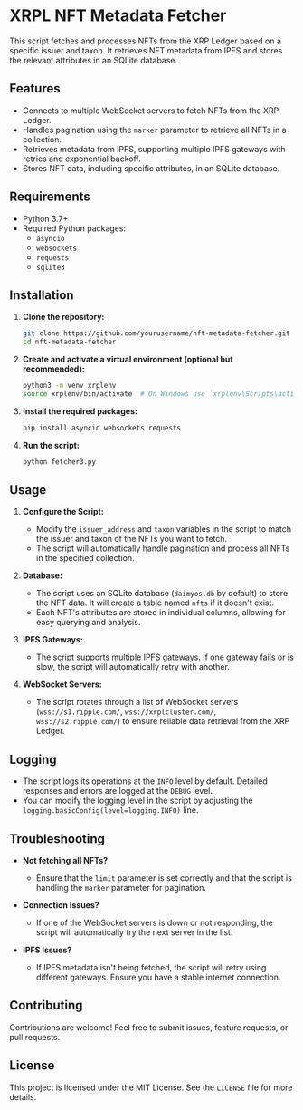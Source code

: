 # XRPL NFT Metadata Fetcher

This script fetches and processes NFTs from the XRP Ledger based on a specific issuer and taxon. It retrieves NFT metadata from IPFS and stores the relevant attributes in an SQLite database.

## Features

- Connects to multiple WebSocket servers to fetch NFTs from the XRP Ledger.
- Handles pagination using the `marker` parameter to retrieve all NFTs in a collection.
- Retrieves metadata from IPFS, supporting multiple IPFS gateways with retries and exponential backoff.
- Stores NFT data, including specific attributes, in an SQLite database.

## Requirements

- Python 3.7+
- Required Python packages:
  - `asyncio`
  - `websockets`
  - `requests`
  - `sqlite3`

## Installation

1. **Clone the repository:**
   ```bash
   git clone https://github.com/yourusername/nft-metadata-fetcher.git
   cd nft-metadata-fetcher
   ```

2. **Create and activate a virtual environment (optional but recommended):**
   ```bash
   python3 -m venv xrplenv
   source xrplenv/bin/activate  # On Windows use `xrplenv\Scripts\activate`
   ```

3. **Install the required packages:**
   ```bash
   pip install asyncio websockets requests
   ```

4. **Run the script:**
   ```bash
   python fetcher3.py
   ```

## Usage

1. **Configure the Script:**
   - Modify the `issuer_address` and `taxon` variables in the script to match the issuer and taxon of the NFTs you want to fetch.
   - The script will automatically handle pagination and process all NFTs in the specified collection.

2. **Database:**
   - The script uses an SQLite database (`daimyos.db` by default) to store the NFT data. It will create a table named `nfts` if it doesn't exist.
   - Each NFT's attributes are stored in individual columns, allowing for easy querying and analysis.

3. **IPFS Gateways:**
   - The script supports multiple IPFS gateways. If one gateway fails or is slow, the script will automatically retry with another.

4. **WebSocket Servers:**
   - The script rotates through a list of WebSocket servers (`wss://s1.ripple.com/`, `wss://xrplcluster.com/`, `wss://s2.ripple.com/`) to ensure reliable data retrieval from the XRP Ledger.

## Logging

- The script logs its operations at the `INFO` level by default. Detailed responses and errors are logged at the `DEBUG` level.
- You can modify the logging level in the script by adjusting the `logging.basicConfig(level=logging.INFO)` line.

## Troubleshooting

- **Not fetching all NFTs?**
  - Ensure that the `limit` parameter is set correctly and that the script is handling the `marker` parameter for pagination.
  
- **Connection Issues?**
  - If one of the WebSocket servers is down or not responding, the script will automatically try the next server in the list.

- **IPFS Issues?**
  - If IPFS metadata isn't being fetched, the script will retry using different gateways. Ensure you have a stable internet connection.

## Contributing

Contributions are welcome! Feel free to submit issues, feature requests, or pull requests.

## License

This project is licensed under the MIT License. See the `LICENSE` file for more details.
